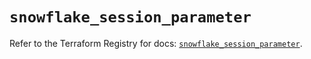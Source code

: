 # `snowflake_session_parameter`

Refer to the Terraform Registry for docs: [`snowflake_session_parameter`](https://registry.terraform.io/providers/snowflake-labs/snowflake/0.93.0/docs/resources/session_parameter).
